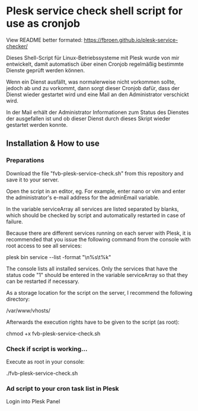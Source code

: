# Plesk service check shell script for use as cronjob
View README better formated: https://fbroen.github.io/plesk-service-checker/

Dieses Shell-Script für Linux-Betriebssysteme mit Plesk wurde von mir entwickelt, damit automatisch über einen Cronjob regelmäßig bestimmte Dienste geprüft werden können.

Wenn ein Dienst ausfällt, was normalerweise nicht vorkommen sollte, jedoch ab und zu vorkommt, dann sorgt dieser Cronjob dafür, dass der Dienst wieder gestartet wird und eine Mail an den Administrator verschickt wird.

In der Mail erhält der Administrator Informationen zum Status des Dienstes der ausgefallen ist und ob dieser Dienst durch dieses Skript wieder gestartet werden konnte.

## Installation & How to use

### Preparations
Download the file "fvb-plesk-service-check.sh" from this repository and save it to your server.

Open the script in an editor, eg. For example, enter nano or vim and enter the administrator's e-mail address for the adminEmail variable.

In the variable serviceArray all services are listed separated by blanks, which should be checked by script and automatically restarted in case of failure.

Because there are different services running on each server with Plesk, it is recommended that you issue the following command from the console with root access to see all services:

plesk bin service --list -format "\n%s\t%k"

The console lists all installed services. Only the services that have the status code "1" should be entered in the variable serviceArray so that they can be restarted if necessary.

As a storage location for the script on the server, I recommend the following directory:

/var/www/vhosts/

Afterwards the execution rights have to be given to the script (as root):

chmod +x fvb-plesk-service-check.sh

### Check if script is working...

Execute as root in your console:

./fvb-plesk-service-check.sh

### Ad script to your cron task list in Plesk

Login into Plesk Panel
